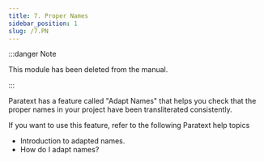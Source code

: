 ```yaml
---
title: 7. Proper Names
sidebar_position: 1
slug: /7.PN
---
```


:::danger Note

This module has been deleted from the manual.

:::

Paratext has a feature called "Adapt Names" that helps you check that the proper names in your project have been transliterated consistently.

If you want to use this feature, refer to the following Paratext help topics

- Introduction to adapted names.
- How do I adapt names?
